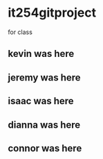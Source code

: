 # it254gitproject
for class

## kevin was here
## jeremy was here
## isaac was here
## dianna was here
## connor was here
